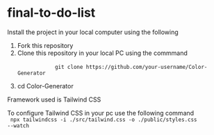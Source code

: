 # final-to-do-list
Install the project in your local computer using the following
<ol>
    <li>Fork this repository</li>
    <li>
        Clone this repository in your local PC using the commmand
        <br>
        <code>
            git clone https://github.com/your-username/Color-Generator
        </code>
    </li>
    <li>
        cd Color-Generator
    </li>
</ol>

Framework used is Tailwind CSS 

To configure Tailwind CSS in your pc use the following command
<br>
<code>
    npx tailwindcss -i ./src/tailwind.css -o ./public/styles.css --watch
</code>